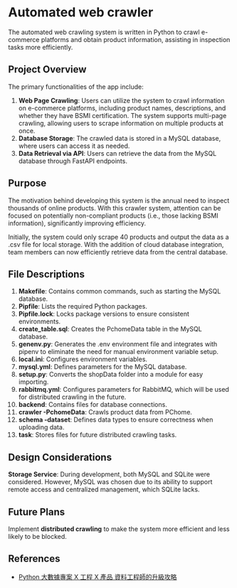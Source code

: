 # Automated web crawler
The automated web crawling system is written in Python to crawl e-commerce platforms and obtain product information, assisting in inspection tasks more efficiently.

## Project Overview

The primary functionalities of the app include:

1. **Web Page Crawling**: Users can utilize the system to crawl information on e-commerce platforms, including product names, descriptions, and whether they have BSMI certification. The system supports multi-page crawling, allowing users to scrape information on multiple products at once.
2. **Database Storage**: The crawled data is stored in a MySQL database, where users can access it as needed.
3. **Data Retrieval via API**: Users can retrieve the data from the MySQL database through FastAPI endpoints.

## Purpose

The motivation behind developing this system is the annual need to inspect thousands of online products. With this crawler system, attention can be focused on potentially non-compliant products (i.e., those lacking BSMI information), significantly improving efficiency.

Initially, the system could only scrape 40 products and output the data as a .csv file for local storage. With the addition of cloud database integration, team members can now efficiently retrieve data from the central database.

## File Descriptions

1. **Makefile**: Contains common commands, such as starting the MySQL database.
2. **Pipfile**: Lists the required Python packages.
3. **Pipfile.lock**: Locks package versions to ensure consistent environments.
4. **create_table.sql**: Creates the PchomeData table in the MySQL database.
5. **genenv.py**: Generates the .env environment file and integrates with pipenv to eliminate the need for manual environment variable setup.
6. **local.ini**: Configures environment variables.
7. **mysql.yml**: Defines parameters for the MySQL database.
8. **setup.py**: Converts the shopData folder into a module for easy importing.
9. **rabbitmq.yml**: Configures parameters for RabbitMQ, which will be used for distributed crawling in the future.
10. **backend**: Contains files for database connections.
11. **crawler -PchomeData**: Crawls product data from PChome.
12. **schema -dataset**: Defines data types to ensure correctness when uploading data.
13. **task**: Stores files for future distributed crawling tasks.

## Design Considerations

**Storage Service**: During development, both MySQL and SQLite were considered. However, MySQL was chosen due to its ability to support remote access and centralized management, which SQLite lacks.

## Future Plans
Implement **distributed crawling** to make the system more efficient and less likely to be blocked.

## References

- [Python 大數據專案 X 工程 X 產品 資料工程師的升級攻略]([https://medium.com/@salman.alamoudi95/integrate-google-drive-for-backup-data-on-android-kotlin-jetpack-compose-e92cff32f71f](https://www.books.com.tw/products/0010964744?gad_source=1&gclid=Cj0KCQiAgJa6BhCOARIsAMiL7V9kp31s-cXkZO-qtA28irk0Ykx-GvBCYf7EC1SxKNe-ewxq3-1akl0aAhg2EALw_wcB))
